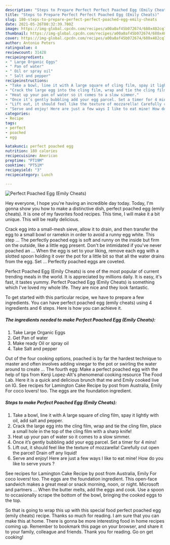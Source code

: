 ```yaml
---
description: "Steps to Prepare Perfect Perfect Poached Egg (Emily Cheats)"
title: "Steps to Prepare Perfect Perfect Poached Egg (Emily Cheats)"
slug: 180-steps-to-prepare-perfect-perfect-poached-egg-emily-cheats
date: 2021-05-26T00:32:39.700Z
image: https://img-global.cpcdn.com/recipes/a00a0af45b072674/680x482cq70/perfect-poached-egg-emily-cheats-recipe-main-photo.jpg
thumbnail: https://img-global.cpcdn.com/recipes/a00a0af45b072674/680x482cq70/perfect-poached-egg-emily-cheats-recipe-main-photo.jpg
cover: https://img-global.cpcdn.com/recipes/a00a0af45b072674/680x482cq70/perfect-poached-egg-emily-cheats-recipe-main-photo.jpg
author: Antonio Peters
ratingvalue: 4
reviewcount: 31428
recipeingredient:
- " Large Organic Eggs"
- " Pan of water"
- " Oil or spray oil"
- " Salt and pepper"
recipeinstructions:
- "Take a bowl, line it with A large square of cling film, spay it lightly with oil, add salt and pepper."
- "Crack the large egg into the cling film, wrap and tie the cling film, place a small hole in the top of the cling film with a sharp knife!"
- "Heat up your pan of water so it comes to a slow simmer."
- "Once it’s gently bubbling add your egg parcel. Set a timer for 4 mins!"
- "Lift out, it should feel like the texture of mozzarella! Carefully cut open the parcel! Drain off any liquid!"
- "Serve and enjoy! Here are just a few ways I like to eat mine! How do you like to serve yours ?"
categories:
- Recipe
tags:
- perfect
- poached
- egg

katakunci: perfect poached egg 
nutrition: 180 calories
recipecuisine: American
preptime: "PT19M"
cooktime: "PT51M"
recipeyield: "3"
recipecategory: Lunch

---
```



![Perfect Poached Egg (Emily Cheats)](https://img-global.cpcdn.com/recipes/a00a0af45b072674/680x482cq70/perfect-poached-egg-emily-cheats-recipe-main-photo.jpg)

Hey everyone, I hope you're having an incredible day today. Today, I'm gonna show you how to make a distinctive dish, perfect poached egg (emily cheats). It is one of my favorites food recipes. This time, I will make it a bit unique. This will be really delicious.

Crack egg into a small-mesh sieve, allow it to drain, and then transfer the egg to a small bowl or ramekin in order to avoid a runny egg white. This step … The perfectly poached egg is soft and runny on the inside but firm on the outside, like a little egg present. Don&#39;t be intimidated if you&#39;ve never poached an … When the egg is set to your liking, remove each egg with a slotted spoon holding it over the pot for a little bit so that all the water drains from the egg. Set … Perfectly poached eggs are coveted.

Perfect Poached Egg (Emily Cheats) is one of the most popular of current trending meals in the world. It is appreciated by millions daily. It is easy, it's fast, it tastes yummy. Perfect Poached Egg (Emily Cheats) is something which I've loved my whole life. They are nice and they look fantastic.


To get started with this particular recipe, we have to prepare a few ingredients. You can have perfect poached egg (emily cheats) using 4 ingredients and 6 steps. Here is how you can achieve it.

<!--inarticleads1-->

##### The ingredients needed to make Perfect Poached Egg (Emily Cheats):

1. Take  Large Organic Eggs
1. Get  Pan of water
1. Make ready  Oil or spray oil
1. Take  Salt and pepper


Out of the four cooking options, poached is by far the hardest technique to master and often involves adding vinegar to the pot or swirling the water around to create … The fourth egg: Make a perfect poached egg with the help of tips from Kenji Lopez-Alt&#39;s phenomenal cooking resource The Food Lab. Here it is a quick and delicious brunch that me and Emily cooked live on IG. See recipes for Lamington Cake Recipe by post from Australia, Emily For coco lovers! too. The eggs are the foundation ingredient. 

<!--inarticleads2-->

##### Steps to make Perfect Poached Egg (Emily Cheats):

1. Take a bowl, line it with A large square of cling film, spay it lightly with oil, add salt and pepper.
1. Crack the large egg into the cling film, wrap and tie the cling film, place a small hole in the top of the cling film with a sharp knife!
1. Heat up your pan of water so it comes to a slow simmer.
1. Once it’s gently bubbling add your egg parcel. Set a timer for 4 mins!
1. Lift out, it should feel like the texture of mozzarella! Carefully cut open the parcel! Drain off any liquid!
1. Serve and enjoy! Here are just a few ways I like to eat mine! How do you like to serve yours ?


See recipes for Lamington Cake Recipe by post from Australia, Emily For coco lovers! too. The eggs are the foundation ingredient. This open-face sandwich makes a great meal or snack morning, noon, or night. Microsoft and partners … When the butter melts, add the eggs and cook. Use a spoon to occasionally scrape the bottom of the bowl, bringing the cooked eggs to the top. 

So that is going to wrap this up with this special food perfect poached egg (emily cheats) recipe. Thanks so much for reading. I am sure that you can make this at home. There is gonna be more interesting food in home recipes coming up. Remember to bookmark this page on your browser, and share it to your family, colleague and friends. Thank you for reading. Go on get cooking!
